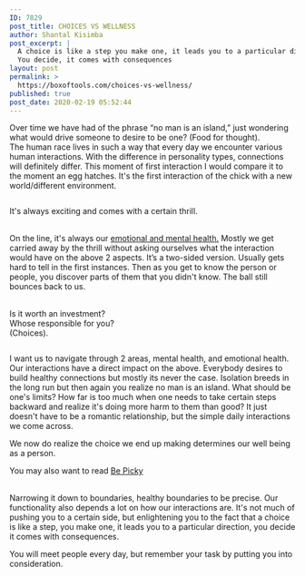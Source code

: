 ```yaml
---
ID: 7829
post_title: CHOICES VS WELLNESS
author: Shantal Kisimba
post_excerpt: |
  A choice is like a step you make one, it leads you to a particular direction
  You decide, it comes with consequences
layout: post
permalink: >
  https://boxoftools.com/choices-vs-wellness/
published: true
post_date: 2020-02-19 05:52:44
---
```

<!-- wp:paragraph -->
<p>Over time we have had of the phrase “no man is an island,” just wondering what would drive someone to desire to be one? (Food for thought).<br> The human race lives in such a way that every day we encounter various human interactions. With the difference in personality types, connections will definitely differ. This moment of first interaction I would compare it to the moment an egg hatches. It's the first interaction of the chick with a new world/different environment.</p>
<!-- /wp:paragraph -->

<!-- wp:image {"id":7830,"sizeSlug":"large"} -->
<figure class="wp-block-image size-large"><img src="https://boxoftools.com/wp-content/uploads/2020/02/hatching-chicks-2448541_960_720.jpg" alt="" class="wp-image-7830"/></figure>
<!-- /wp:image -->

<!-- wp:paragraph -->
<p>It's always exciting and comes with a certain thrill.</p>
<!-- /wp:paragraph -->

<!-- wp:paragraph -->
<p><br> On the line, it's always our <a href="https://www.mentalhealth.gov/basics/what-is-mental-health">emotional and mental health.</a> Mostly we get carried away by the thrill without asking ourselves what the interaction would have on the above 2 aspects. It’s a two-sided version. Usually gets hard to tell in the first instances.  Then as you get to know the person or people, you discover parts of them that you didn't know. The ball still bounces back to us. </p>
<!-- /wp:paragraph -->

<!-- wp:paragraph -->
<p><br> Is it worth an investment? <br> Whose responsible for you? <br> (Choices).</p>
<!-- /wp:paragraph -->

<!-- wp:image {"id":7831,"sizeSlug":"large"} -->
<figure class="wp-block-image size-large"><img src="https://boxoftools.com/wp-content/uploads/2020/02/ask-blackboard-chalk-board-chalkboard-356079-1024x620.jpg" alt="" class="wp-image-7831"/></figure>
<!-- /wp:image -->

<!-- wp:paragraph -->
<p>I want us to navigate through 2 areas, mental health, and emotional health.  Our interactions have a direct impact on the above. Everybody desires to build healthy connections but mostly its never the case. Isolation breeds in the long run but then again you realize no man is an island.  What should be one's limits? How far is too much when one needs to take certain steps backward and realize it's doing more harm to them than good? It just doesn't have to be a romantic relationship,  but the simple daily interactions we come across. <br></p>
<!-- /wp:paragraph -->

<!-- wp:paragraph -->
<p> We now do realize the choice we end up making determines our well being as a person. </p>
<!-- /wp:paragraph -->

<!-- wp:paragraph -->
<p>You may also want to read <a href="https://boxoftools.com/be-picky/">Be Picky</a></p>
<!-- /wp:paragraph -->

<!-- wp:paragraph -->
<p><br> Narrowing it down to boundaries, healthy boundaries to be precise. Our functionality also depends a lot on how our interactions are. It's not much of pushing you to a certain side, but enlightening you to the fact that a choice is like a step, you make one, it leads you to a particular direction, you decide it comes with consequences.  </p>
<!-- /wp:paragraph -->

<!-- wp:paragraph -->
<p>You will meet people every day,  but remember your task by putting you into consideration. </p>
<!-- /wp:paragraph -->